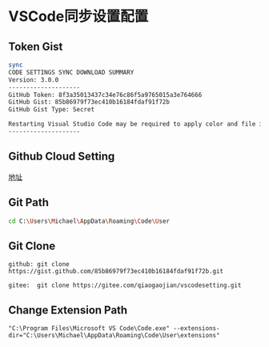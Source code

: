 # VSCode同步设置配置

## Token Gist

```sh
sync
CODE SETTINGS SYNC DOWNLOAD SUMMARY
Version: 3.0.0
--------------------
GitHub Token: 8f3a35013437c34e76c86f5a9765015a3e764666
GitHub Gist: 85b86979f73ec410b16184fdaf91f72b
GitHub Gist Type: Secret

Restarting Visual Studio Code may be required to apply color and file icon theme.
--------------------
```

## Github Cloud Setting

[地址](https://gist.github.com/qiaogaojian/85b86979f73ec410b16184fdaf91f72b)

## Git Path

```sh
cd C:\Users\Michael\AppData\Roaming\Code\User
```

## Git Clone

```github
github: git clone https://gist.github.com/85b86979f73ec410b16184fdaf91f72b.git
```

```gitee
gitee:  git clone https://gitee.com/qiaogaojian/vscodesetting.git
```

## Change Extension Path

```Target
"C:\Program Files\Microsoft VS Code\Code.exe" --extensions-dir="C:\Users\Michael\AppData\Roaming\Code\User\extensions"
```

